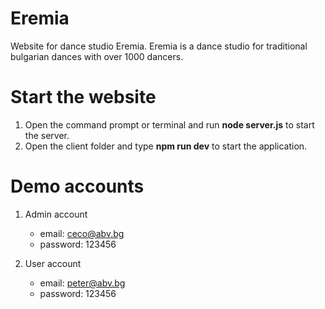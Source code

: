 # Eremia

Website for dance studio Eremia. 
Eremia is a dance studio for traditional bulgarian dances with over 1000 dancers.

# Start the website

1. Open the command prompt or terminal and run **node server.js** to start the server.
2. Open the client folder and type **npm run dev** to start the application.

# Demo accounts
1. Admin account
    - email: ceco@abv.bg
    - password: 123456

2. User account
    - email: peter@abv.bg
    - password: 123456